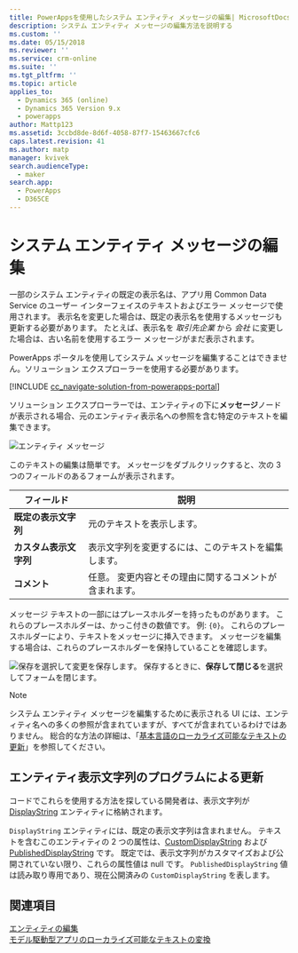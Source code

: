 ```yaml
---
title: PowerAppsを使用したシステム エンティティ メッセージの編集| MicrosoftDocs
description: システム エンティティ メッセージの編集方法を説明する
ms.custom: ''
ms.date: 05/15/2018
ms.reviewer: ''
ms.service: crm-online
ms.suite: ''
ms.tgt_pltfrm: ''
ms.topic: article
applies_to:
  - Dynamics 365 (online)
  - Dynamics 365 Version 9.x
  - powerapps
author: Mattp123
ms.assetid: 3ccbd8de-8d6f-4058-87f7-15463667cfc6
caps.latest.revision: 41
ms.author: matp
manager: kvivek
search.audienceType:
  - maker
search.app:
  - PowerApps
  - D365CE
---
```

# <a name="edit-system-entity-messages"></a>システム エンティティ メッセージの編集

一部のシステム エンティティの既定の表示名は、アプリ用 Common Data Service のユーザー インターフェイスのテキストおよびエラー メッセージで使用されます。 表示名を変更した場合は、既定の表示名を使用するメッセージも更新する必要があります。 たとえば、表示名を *取引先企業* から *会社* に変更した場合は、古い名前を使用するエラー メッセージがまだ表示されます。  

PowerApps ポータルを使用してシステム メッセージを編集することはできません。ソリューション エクスプローラーを使用する必要があります。

[!INCLUDE [cc_navigate-solution-from-powerapps-portal](../../includes/cc_navigate-solution-from-powerapps-portal.md)]

ソリューション エクスプローラーでは、エンティティの下に**メッセージ**ノードが表示される場合、元のエンティティ表示名への参照を含む特定のテキストを編集できます。 

![エンティティ メッセージ](../model-driven-apps/media/entity-messages.png)

このテキストの編集は簡単です。 メッセージをダブルクリックすると、次の 3 つのフィールドのあるフォームが表示されます。  
  
|フィールド|説明|  
|-----------|-----------------|  
|**既定の表示文字列**|元のテキストを表示します。|  
|**カスタム表示文字列**|表示文字列を変更するには、このテキストを編集します。|  
|**コメント**|任意。 変更内容とその理由に関するコメントが含まれます。|  
  
メッセージ テキストの一部にはプレースホルダーを持ったものがあります。 これらのプレースホルダーは、かっこ付きの数値です。 例: `{0}`。 これらのプレースホルダーにより、テキストをメッセージに挿入できます。 メッセージを編集する場合は、これらのプレースホルダーを保持していることを確認します。 

![保存](media/save-entity-icon-solution-explorer.png)を選択して変更を保存します。 保存するときに、**保存して閉じる**を選択してフォームを閉じます。

> [!NOTE]
> システム エンティティ メッセージを編集するために表示される UI には、エンティティ名への多くの参照が含まれていますが、すべてが含まれているわけではありません。 総合的な方法の詳細は、「[基本言語のローカライズ可能なテキストの更新](../model-driven-apps/translate-localizable-text.md#updating-localizable-text-in-the-base-language)」を参照してください。

## <a name="programmatically-update-entity-display-strings"></a>エンティティ表示文字列のプログラムによる更新

コードでこれらを使用する方法を探している開発者は、表示文字列が [DisplayString](../../developer/common-data-service/reference/entities/displaystring.md) エンティティに格納されます。 

`DisplayString` エンティティには、既定の表示文字列は含まれません。 テキストを含むこのエンティティの 2 つの属性は、[CustomDisplayString](../../developer/common-data-service/reference/entities/displaystring.md#BKMK_CustomDisplayString) および [PublishedDisplayString](../../developer/common-data-service/reference/entities/displaystring.md#BKMK_PublishedDisplayString) です。 既定では、表示文字列がカスタマイズおよび公開されていない限り、これらの属性値は null です。 `PublishedDisplayString` 値は読み取り専用であり、現在公開済みの `CustomDisplayString` を表します。
 
## <a name="see-also"></a>関連項目
[エンティティの編集](edit-entities.md)<br />
[モデル駆動型アプリのローカライズ可能なテキストの変換](../model-driven-apps/translate-localizable-text.md)
